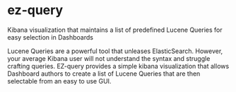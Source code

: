 # ez-query
Kibana visualization that maintains a list of predefined Lucene Queries for easy selection in Dashboards

Lucene Queries are a powerful tool that unleases ElasticSearch. However, your average Kibana user will not understand the syntax and struggle crafting queries. EZ-query provides a simple kibana visualization that allows Dashboard authors to create a list of Lucene Queries that are then selectable from an easy to use GUI. 
